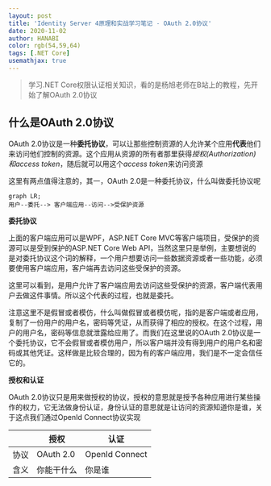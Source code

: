 ```yaml
---
layout: post
title: 'Identity Server 4原理和实战学习笔记 - OAuth 2.0协议'
date: 2020-11-02
author: HANABI
color: rgb(54,59,64)
tags: [.NET Core]
usemathjax: true
---
```


> 学习.NET Core权限认证相关知识，看的是杨旭老师在B站上的教程，先开始了解OAuth 2.0协议

## 什么是OAuth 2.0协议

OAuth 2.0协议是一种**委托协议**，可以让那些控制资源的人允许某个应用**代表**他们来访问他们控制的资源。这个应用从资源的所有者那里获得*授权(Authorization)*和*access token*，随后就可以用这个*access token*来访问资源

这里有两点值得注意的，其一，OAuth 2.0是一种委托协议，什么叫做委托协议呢

```mermaid
graph LR;
用户--委托--> 客户端应用--访问-->受保护资源
```

**委托协议**

上面的客户端应用可以是WPF，ASP.NET Core MVC等客户端项目，受保护的资源可以是受到保护的ASP.NET Core Web API，当然这里只是举例，主要想说的是对委托协议这个词的解释，一个用户想要访问一些数据资源或者一些功能，必须要使用客户端应用，客户端再去访问这些受保护的资源。

这里可以看到，是用户允许了客户端应用去访问这些受保护的资源，客户端代表用户去做这件事情。所以这个代表的过程，也就是委托。

注意这里不是假冒或者模仿，什么叫做假冒或者模仿呢，指的是客户端或者应用，复制了一份用户的用户名，密码等凭证，从而获得了相应的授权。在这个过程，用户的用户名，密码等信息就泄露给应用了。而我们在这里说的OAuth 2.0协议是一个委托协议，它不会假冒或者模仿用户，所以客户端并没有得到用户的用户名和密码或其他凭证。这样做是比较合理的，因为有的客户端应用，我们是不一定会信任它的。



**授权和认证**

OAuth 2.0协议只是用来做授权的协议，授权的意思就是授予各种应用进行某些操作的权力，它无法做身份认证，身份认证的意思就是让访问的资源知道你是谁，关于这点我们通过OpenId Connect协议实现

|      | 授权       | 认证           |
| ---- | ---------- | -------------- |
| 协议 | OAuth 2.0  | OpenId Connect |
| 含义 | 你能干什么 | 你是谁         |

